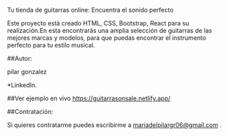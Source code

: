 Tu tienda de guitarras online: Encuentra el sonido perfecto

Este proyecto está creado HTML, CSS, Bootstrap, React para su realización.En esta encontrarás una amplia selección de guitarras de las mejores marcas y modelos, para que puedas encontrar el instrumento perfecto para tu estilo musical.

##Autor:

pilar gonzalez

*LinkedIn.

##Ver ejemplo en vivo https://guitarrasonsale.netlify.app/

##Contratación:

Si quieres contratarme puedes escribirme a mariadelpilargr06@gmail.com .
